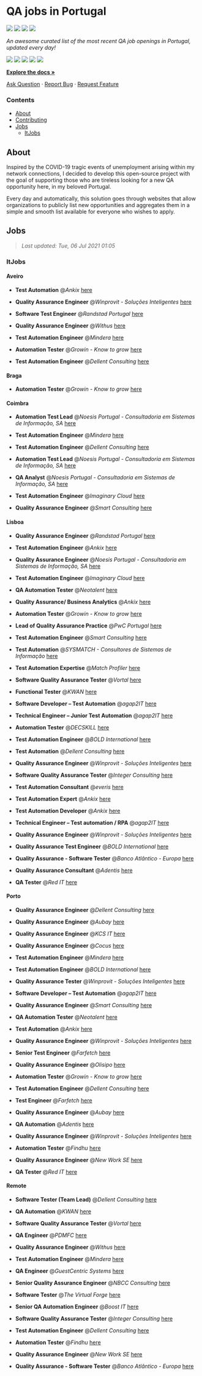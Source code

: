 QA jobs in Portugal
========================

![](https://img.shields.io/static/v1?label=%F0%9F%8C%9F&message=If%20Useful&color=BC4E99)
[![](https://img.shields.io/github/stars/sergiomartins8/qa-jobs-in-portugal)](https://github.com/sergiomartins8/qa-jobs-in-portugal/stargazers)
[![](https://img.shields.io/github/forks/sergiomartins8/qa-jobs-in-portugal)](https://github.com/sergiomartins8/qa-jobs-in-portugal/network/members)
[![](https://img.shields.io/badge/-sergiomartins8-blue?logo=Linkedin&logoColor=white)](https://www.linkedin.com/in/sergiomartins8/)

_An awesome curated list of the most recent QA job openings in Portugal, updated every day!_

[![](https://img.shields.io/github/v/release/sergiomartins8/qa-jobs-in-portugal)](https://github.com/sergiomartins8/qa-jobs-in-portugal/releases)
[![](https://github.com/sergiomartins8/qa-jobs-in-portugal/workflows/release/badge.svg)](https://github.com/sergiomartins8/qa-jobs-in-portugal/actions?query=workflow%3Arelease)
[![](https://img.shields.io/github/issues/sergiomartins8/qa-jobs-in-portugal)](https://github.com/sergiomartins8/qa-jobs-in-portugal/issues)
[![](https://img.shields.io/github/contributors/sergiomartins8/qa-jobs-in-portugal)](https://github.com/sergiomartins8/qa-jobs-in-portugal/graphs/contributors)
[![](https://img.shields.io/github/license/sergiomartins8/qa-jobs-in-portugal)](https://github.com/sergiomartins8/qa-jobs-in-portugal/blob/master/LICENSE)

**[Explore the docs »](https://github.com/sergiomartins8/qa-jobs-in-portugal/blob/master/docs/DOCUMENTATION.md)**

[Ask Question](https://github.com/sergiomartins8/qa-jobs-in-portugal/issues) 
·
[Report Bug](https://github.com/sergiomartins8/qa-jobs-in-portugal/issues)
·
[Request Feature](https://github.com/sergiomartins8/qa-jobs-in-portugal/issues)

### Contents
* [About](#about)
* [Contributing](https://github.com/sergiomartins8/qa-jobs-in-portugal/blob/master/docs/CONTRIBUTING.md)
* [Jobs](#jobs)
  * [ItJobs](#itjobs)

## About
Inspired by the COVID-19 tragic events of unemployment arising within my network connections, I decided to develop this open-source project with the goal of supporting those who are tireless looking for a new QA opportunity here, in my beloved Portugal.

Every day and automatically, this solution goes through websites that allow organizations to publicly list new opportunities and aggregates them in a simple and smooth list available for everyone who wishes to apply.

Jobs
---------

> _Last updated: Tue, 06 Jul 2021 01:05_

### ItJobs

#### Aveiro

- **Test Automation** @_Ankix_ [here](https://www.itjobs.pt/oferta/386039/test-automation)


- **Quality Assurance Engineer** @_Winprovit - Soluções Inteligentes_ [here](https://www.itjobs.pt/oferta/390372/quality-assurance-engineer)


- **Software Test Engineer** @_Randstad Portugal_ [here](https://www.itjobs.pt/oferta/391378/software-test-engineer)


- **Quality Assurance Engineer** @_Withus_ [here](https://www.itjobs.pt/oferta/391754/quality-assurance-engineer)


- **Test Automation Engineer** @_Mindera_ [here](https://www.itjobs.pt/oferta/387459/test-automation-engineer)


- **Automation Tester** @_Growin - Know to grow_ [here](https://www.itjobs.pt/oferta/393453/automation-tester)


- **Test Automation Engineer** @_Dellent Consulting_ [here](https://www.itjobs.pt/oferta/387400/test-automation-engineer)

#### Braga

- **Automation Tester** @_Growin - Know to grow_ [here](https://www.itjobs.pt/oferta/393453/automation-tester)

#### Coimbra

- **Automation Test Lead** @_Noesis Portugal - Consultadoria em Sistemas de Informação, SA_ [here](https://www.itjobs.pt/oferta/387613/automation-test-lead)


- **Test Automation Engineer** @_Mindera_ [here](https://www.itjobs.pt/oferta/387459/test-automation-engineer)


- **Test Automation Engineer** @_Dellent Consulting_ [here](https://www.itjobs.pt/oferta/387400/test-automation-engineer)


- **Automation Test Lead** @_Noesis Portugal - Consultadoria em Sistemas de Informação, SA_ [here](https://www.itjobs.pt/oferta/392620/automation-test-lead)


- **QA Analyst** @_Noesis Portugal - Consultadoria em Sistemas de Informação, SA_ [here](https://www.itjobs.pt/oferta/391013/qa-analyst-remote-lisboa-coimbra-ou-porto)


- **Test Automation Engineer** @_Imaginary Cloud_ [here](https://www.itjobs.pt/oferta/392530/test-automation-engineer)


- **Quality Assurance Engineer** @_Smart Consulting_ [here](https://www.itjobs.pt/oferta/390999/quality-assurance-automation-engineer)

#### Lisboa

- **Quality Assurance Engineer** @_Randstad Portugal_ [here](https://www.itjobs.pt/oferta/387932/quality-assurance-engineer)


- **Test Automation Engineer** @_Ankix_ [here](https://www.itjobs.pt/oferta/384864/test-automation-engineer)


- **Quality Assurance Engineer** @_Noesis Portugal - Consultadoria em Sistemas de Informação, SA_ [here](https://www.itjobs.pt/oferta/387625/quality-assurance-engineer)


- **Test Automation Engineer** @_Imaginary Cloud_ [here](https://www.itjobs.pt/oferta/392530/test-automation-engineer)


- **QA Automation Tester** @_Neotalent_ [here](https://www.itjobs.pt/oferta/390947/qa-automation-tester)


- **Quality Assurance/ Business Analytics** @_Ankix_ [here](https://www.itjobs.pt/oferta/390367/quality-assurance-business-analytics)


- **Automation Tester** @_Growin - Know to grow_ [here](https://www.itjobs.pt/oferta/393453/automation-tester)


- **Lead of Quality Assurance Practice** @_PwC Portugal_ [here](https://www.itjobs.pt/oferta/390943/lead-of-quality-assurance-practice)


- **Test Automation Engineer** @_Smart Consulting_ [here](https://www.itjobs.pt/oferta/391446/test-automation-engineer)


- **Test Automation** @_SYSMATCH - Consultores de Sistemas de Informação_ [here](https://www.itjobs.pt/oferta/382478/test-automation)


- **Test Automation Expertise** @_Match Profiler_ [here](https://www.itjobs.pt/oferta/383151/test-automation-expertise)


- **Software Quality Assurance Tester** @_Vortal_ [here](https://www.itjobs.pt/oferta/389249/software-quality-assurance-tester)


- **Functional Tester** @_KWAN_ [here](https://www.itjobs.pt/oferta/393625/functional-tester)


- **Software Developer – Test Automation** @_agap2IT_ [here](https://www.itjobs.pt/oferta/388690/software-developer-test-automation-portugal)


- **Technical Engineer – Junior Test Automation** @_agap2IT_ [here](https://www.itjobs.pt/oferta/388550/technical-engineer-junior-test-automation-portugal)


- **Automation Tester** @_DECSKILL_ [here](https://www.itjobs.pt/oferta/393289/automation-tester)


- **Test Automation Engineer** @_BOLD International_ [here](https://www.itjobs.pt/oferta/387450/test-automation-engineer)


- **Test Automation** @_Dellent Consulting_ [here](https://www.itjobs.pt/oferta/392120/test-automation)


- **Quality Assurance Engineer** @_Winprovit - Soluções Inteligentes_ [here](https://www.itjobs.pt/oferta/390372/quality-assurance-engineer)


- **Software Quality Assurance Tester** @_Integer Consulting_ [here](https://www.itjobs.pt/oferta/388332/software-quality-assurance-tester)


- **Test Automation Consultant** @_everis_ [here](https://www.itjobs.pt/oferta/390022/test-automation-consultant)


- **Test Automation Expert** @_Ankix_ [here](https://www.itjobs.pt/oferta/383194/test-automation-expert)


- **Test Automation Developer** @_Ankix_ [here](https://www.itjobs.pt/oferta/383844/test-automation-developer)


- **Technical Engineer – Test automation / RPA** @_agap2IT_ [here](https://www.itjobs.pt/oferta/392483/technical-engineer-test-automation-rpa-portugal)


- **Quality Assurance Engineer** @_Winprovit - Soluções Inteligentes_ [here](https://www.itjobs.pt/oferta/391144/quality-assurance-engineer)


- **Quality Assurance Test Engineer** @_BOLD International_ [here](https://www.itjobs.pt/oferta/391100/quality-assurance-test-engineer)


- **Quality Assurance - Software Tester** @_Banco Atlântico - Europa_ [here](https://www.itjobs.pt/oferta/391657/quality-assurance-software-tester)


- **Quality Assurance Consultant** @_Adentis_ [here](https://www.itjobs.pt/oferta/388324/quality-assurance-consultant)


- **QA Tester** @_Red IT_ [here](https://www.itjobs.pt/oferta/390926/qa-tester)

#### Porto

- **Quality Assurance Engineer** @_Dellent Consulting_ [here](https://www.itjobs.pt/oferta/391056/quality-assurance-engineer)


- **Quality Assurance Engineer** @_Aubay_ [here](https://www.itjobs.pt/oferta/391124/quality-assurance-engineer)


- **Quality Assurance Engineer** @_KCS IT_ [here](https://www.itjobs.pt/oferta/393097/quality-assurance-engineer)


- **Quality Assurance Engineer** @_Cocus_ [here](https://www.itjobs.pt/oferta/389255/quality-assurance-engineer)


- **Test Automation Engineer** @_Mindera_ [here](https://www.itjobs.pt/oferta/387459/test-automation-engineer)


- **Test Automation Engineer** @_BOLD International_ [here](https://www.itjobs.pt/oferta/387450/test-automation-engineer)


- **Quality Assurance Tester** @_Winprovit - Soluções Inteligentes_ [here](https://www.itjobs.pt/oferta/389928/quality-assurance-tester)


- **Software Developer – Test Automation** @_agap2IT_ [here](https://www.itjobs.pt/oferta/390537/software-developer-test-automation)


- **Quality Assurance Engineer** @_Smart Consulting_ [here](https://www.itjobs.pt/oferta/390999/quality-assurance-automation-engineer)


- **QA Automation Tester** @_Neotalent_ [here](https://www.itjobs.pt/oferta/390947/qa-automation-tester)


- **Test Automation** @_Ankix_ [here](https://www.itjobs.pt/oferta/386039/test-automation)


- **Quality Assurance Engineer** @_Winprovit - Soluções Inteligentes_ [here](https://www.itjobs.pt/oferta/390372/quality-assurance-engineer)


- **Senior Test Engineer** @_Farfetch_ [here](https://www.itjobs.pt/oferta/388392/senior-test-engineer)


- **Quality Assurance Engineer** @_Olisipo_ [here](https://www.itjobs.pt/oferta/392566/quality-assurance-engineer)


- **Automation Tester** @_Growin - Know to grow_ [here](https://www.itjobs.pt/oferta/393453/automation-tester)


- **Test Automation Engineer** @_Dellent Consulting_ [here](https://www.itjobs.pt/oferta/387400/test-automation-engineer)


- **Test Engineer** @_Farfetch_ [here](https://www.itjobs.pt/oferta/390530/test-engineer)


- **Quality Assurance Engineer** @_Aubay_ [here](https://www.itjobs.pt/oferta/391118/quality-assurance-engineer)


- **QA Automation** @_Adentis_ [here](https://www.itjobs.pt/oferta/393677/qa-automation)


- **Quality Assurance Engineer** @_Winprovit - Soluções Inteligentes_ [here](https://www.itjobs.pt/oferta/391144/quality-assurance-engineer)


- **Automation Tester** @_Findhu_ [here](https://www.itjobs.pt/oferta/388069/automation-tester)


- **Quality Assurance Engineer** @_New Work SE_ [here](https://www.itjobs.pt/oferta/389119/senior-quality-assurance-engineer)


- **QA Tester** @_Red IT_ [here](https://www.itjobs.pt/oferta/390926/qa-tester)

#### Remote

- **Software Tester (Team Lead)** @_Dellent Consulting_ [here](https://www.itjobs.pt/oferta/388099/software-tester-team-lead)


- **QA Automation** @_KWAN_ [here](https://www.itjobs.pt/oferta/391649/qa-automation)


- **Software Quality Assurance Tester** @_Vortal_ [here](https://www.itjobs.pt/oferta/389249/software-quality-assurance-tester)


- **QA Engineer** @_PDMFC_ [here](https://www.itjobs.pt/oferta/389991/qa-engineer-projeto-temporario)


- **Quality Assurance Engineer** @_Withus_ [here](https://www.itjobs.pt/oferta/391754/quality-assurance-engineer)


- **Test Automation Engineer** @_Mindera_ [here](https://www.itjobs.pt/oferta/387459/test-automation-engineer)


- **QA Engineer** @_GuestCentric Systems_ [here](https://www.itjobs.pt/oferta/393124/qa-engineer)


- **Senior Quality Assurance Engineer** @_NBCC Consulting_ [here](https://www.itjobs.pt/oferta/390272/senior-quality-assurance-engineer)


- **Software Tester** @_The Virtual Forge_ [here](https://www.itjobs.pt/oferta/390721/software-tester)


- **Senior QA Automation Engineer** @_Boost IT_ [here](https://www.itjobs.pt/oferta/393157/senior-qa-automation-engineer)


- **Software Quality Assurance Tester** @_Integer Consulting_ [here](https://www.itjobs.pt/oferta/388456/software-quality-assurance-tester)


- **Test Automation Engineer** @_Dellent Consulting_ [here](https://www.itjobs.pt/oferta/387400/test-automation-engineer)


- **Automation Tester** @_Findhu_ [here](https://www.itjobs.pt/oferta/388069/automation-tester)


- **Quality Assurance Engineer** @_New Work SE_ [here](https://www.itjobs.pt/oferta/389119/senior-quality-assurance-engineer)


- **Quality Assurance - Software Tester** @_Banco Atlântico - Europa_ [here](https://www.itjobs.pt/oferta/391657/quality-assurance-software-tester)

